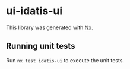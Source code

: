 # ui-idatis-ui

This library was generated with [Nx](https://nx.dev).

## Running unit tests

Run `nx test idatis-ui` to execute the unit tests.
